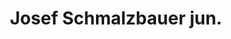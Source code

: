 ---
title: "Josef Schmalzbauer jun."
url: /pettendorf-neudorf/josef-schmalzbauer-jun/
shop: Elektrisch
---